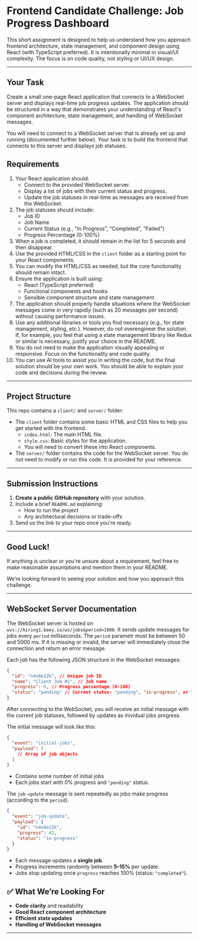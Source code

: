 # Frontend Candidate Challenge: Job Progress Dashboard

This short assignment is designed to help us understand how you approach frontend architecture, state management, and component design using React (with TypeScript preferred). It is intentionally minimal in visual/UI complexity. The focus is on code quality, not styling or UI/UX design.

---

## Your Task

Create a small one-page React application that connects to a WebSocket server and displays real-time job progress updates. The application should be structured in a way that demonstrates your understanding of React's component architecture, state management, and handling of WebSocket messages.

You will need to connect to a WebSocket server that is already set up and running (documented further below). Your task is to build the frontend that connects to this server and displays job statuses.

## Requirements

1. Your React application should:
   - Connect to the provided WebSocket server.
   - Display a list of jobs with their current status and progress.
   - Update the job statuses in real-time as messages are received from the WebSocket.
2. The job statuses should include:
   - Job ID
   - Job Name
   - Current Status (e.g., "In Progress", "Completed", "Failed")
   - Progress Percentage (0-100%)
3. When a job is completed, it should remain in the list for 5 seconds and then disappear.
4. Use the provided HTML/CSS in the `client` folder as a starting point for your React components.
5. You can modify the HTML/CSS as needed, but the core functionality should remain intact.
6. Ensure the application is built using:
   - React (TypeScript preferred)
   - Functional components and hooks
   - Sensible component structure and state management
7. The application should properly handle situations where the WebSocket messages come in very rapidly (such as 20 messages per second) without causing performance issues.
8. Use any additional libraries or tools you find necessary (e.g., for state management, styling, etc.). However, do not overengineer the solution. If, for example, you feel that using a state management library like Redux or similar is necessary, justify your choice in the README.
9. You do not need to make the application visually appealing or responsive. Focus on the functionality and code quality.
10. You can use AI tools to assist you in writing the code, but the final solution should be your own work. You should be able to explain your code and decisions during the review.

---

## Project Structure

This repo contains a `client/` and `server/` folder:

- The `client` folder contains some basic HTML and CSS files to help you get started with the frontend.
  - `index.html`: The main HTML file.
  - `style.css`: Basic styles for the application.
  - You will need to convert these into React components.
- The `server/` folder contains the code for the WebSocket server. You do not need to modify or run this code. It is provided for your reference.

---

## Submission Instructions

1. **Create a public GitHub repository** with your solution.
2. Include a brief `README.md` explaining:
   - How to run the project
   - Any architectural decisions or trade-offs
3. Send us the link to your repo once you're ready.

---

## Good Luck!

If anything is unclear or you're unsure about a requirement, feel free to make reasonable assumptions and mention them in your README.

We’re looking forward to seeing your solution and how you approach this challenge.

---

## WebSocket Server Documentation

The WebSocket server is hosted on `wss://hiring1.beey.io/ws/jobs&period=1000`. It sends update messages for jobs every `period` milliseconds. The `period` parametr must be between 50 and 5000 ms. If it is missing or invalid, the server will immediately close the connection and return an error message.

Each job has the following JSON structure in the WebSocket messages:

```json
{
  "id": "n4x8e2Zk", // Unique job ID
  "name": "Client Job #1", // Job name
  "progress": 0, // Progress percentage (0-100)
  "status": "pending" // Current status: "pending", "in-progress", or "completed"
}
```

After connecting to the WebSocket, you will receive an initial message with the current job statuses, followed by updates as inividual jobs progress.

The initial message will look like this:

```json
{
  "event": "initial-jobs",
  "payload": [
    // Array of job objects
  ]
}
```

- Contains some number of initial jobs
- Each jobs start with 0% progress and `"pending"` status.

The `job-update` message is sent repeatedly as jobs make progress (according to the `period`).

```json
{
  "event": "job-update",
  "payload": {
    "id": "n4x8e2Zk",
    "progress": 42,
    "status": "in-progress"
  }
}
```

- Each message updates a **single job**.
- Progress increments randomly between **5–15%** per update.
- Jobs stop updating once `progress` reaches 100% (status: `"completed"`).

## ✅ What We’re Looking For

- **Code clarity** and readability
- **Good React component architecture**
- **Efficient state updates**
- **Handling of WebSocket messages**

---
